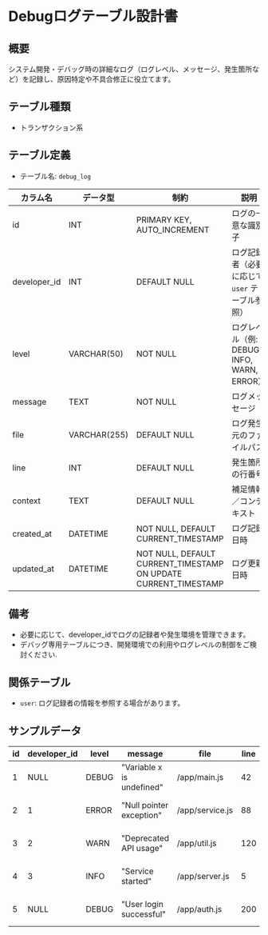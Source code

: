 # Debugログテーブル設計書

## 概要
システム開発・デバッグ時の詳細なログ（ログレベル、メッセージ、発生箇所など）を記録し、原因特定や不具合修正に役立てます。

## テーブル種類
- トランザクション系

## テーブル定義
- テーブル名: `debug_log`

| カラム名      | データ型      | 制約                                     | 説明                                           |
|---------------|---------------|------------------------------------------|------------------------------------------------|
| id            | INT           | PRIMARY KEY, AUTO_INCREMENT              | ログの一意な識別子                             |
| developer_id  | INT           | DEFAULT NULL                             | ログ記録者（必要に応じて `user` テーブル参照）    |
| level         | VARCHAR(50)   | NOT NULL                                 | ログレベル（例: DEBUG, INFO, WARN, ERROR）      |
| message       | TEXT          | NOT NULL                                 | ログメッセージ                                 |
| file          | VARCHAR(255)  | DEFAULT NULL                             | ログ発生元のファイルパス                        |
| line          | INT           | DEFAULT NULL                             | 発生箇所の行番号                               |
| context       | TEXT          | DEFAULT NULL                             | 補足情報／コンテキスト                         |
| created_at    | DATETIME      | NOT NULL, DEFAULT CURRENT_TIMESTAMP      | ログ記録日時                                   |
| updated_at    | DATETIME      | NOT NULL, DEFAULT CURRENT_TIMESTAMP ON UPDATE CURRENT_TIMESTAMP | ログ更新日時           |

## 備考
- 必要に応じて、developer_idでログの記録者や発生環境を管理できます。
- デバッグ専用テーブルにつき、開発環境での利用やログレベルの制御をご検討ください.

## 関係テーブル
- `user`: ログ記録者の情報を参照する場合があります。

## サンプルデータ
| id | developer_id | level  | message                   | file                  | line | created_at           | updated_at           |
|----|--------------|--------|---------------------------|-----------------------|------|----------------------|----------------------|
| 1  | NULL         | DEBUG  | "Variable x is undefined" | /app/main.js          | 42   | 2023-10-01 14:00:00  | 2023-10-01 14:00:00  |
| 2  | 1            | ERROR  | "Null pointer exception"  | /app/service.js       | 88   | 2023-10-02 10:00:00  | 2023-10-02 10:00:00  |
| 3  | 2            | WARN   | "Deprecated API usage"    | /app/util.js          | 120  | 2023-10-03 09:00:00  | 2023-10-03 09:00:00  |
| 4  | 3            | INFO   | "Service started"         | /app/server.js        | 5    | 2023-10-04 08:00:00  | 2023-10-04 08:00:00  |
| 5  | NULL         | DEBUG  | "User login successful"   | /app/auth.js          | 200  | 2023-10-05 07:00:00  | 2023-10-05 07:00:00  |
